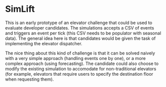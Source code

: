 # SimLift

This is an early prototype of an elevator challenge that could be used to evaluate developer candidates. The simulations accepts a CSV of events and triggers an event per tick (this CSV needs to be populator with seasonal data). The general idea here is that candidates would be given the task of implementing the elevator dispatcher.

The nice thing about this kind of challenge is that it can be solved naively with a very simple approach (handling events one by one), or a more complex approach (using forecasting). The candidate could also choose to modify the existing simulation to accomodate for non-traditional elevators (for example, elevators that require users to specify the destination floor when requesting them).


